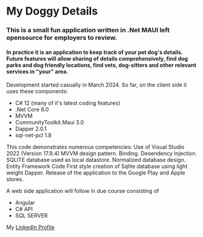 # My Doggy Details
### This is a small fun application written in .Net MAUI left opensource for employers to review.
#### In practice it is an application to keep track of your pet dog's details.  Future features will allow sharing of details comprehensively, find dog parks and dog friendly locations, find vets, dog-sitters and other relevant services in "your" area.

Development started casually in March 2024.
So far, on the client side it uses these components:
+ C# 12 (many of it's latest coding features)
+ .Net Core 8.0
+ MVVM
+ CommunityToolkit.Maui 3.0
+ Dapper 2.0.1
+ sql-net-pcl 1.8

This code demonstrates numerous competencies:
Use of Visual Studio 2022 (Version 17.9.4)
MVVM design pattern.
Binding.
Deoendency Injection.
SQLITE database used as local datastore.
Normalized database design.
Entity Framework Code First style creation of Sqlite database using light weight Dapper.
Release of the application to the Google Play and Apple stores.

A web side application will follow in due course consisting of 
+ Angular 
+ C# API 
+ SQL SERVER 


My [LinkedIn Profile](https://www.linkedin.com/in/raymond-b-76779866/) 
